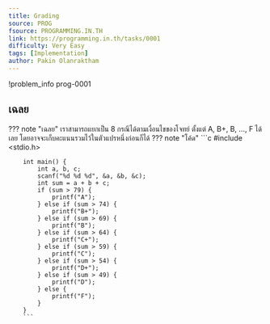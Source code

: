 ```yaml
---
title: Grading
source: PROG
fsource: PROGRAMMING.IN.TH
link: https://programming.in.th/tasks/0001
difficulty: Very Easy
tags: [Implementation]
author: Pakin Olanraktham
---
```


!problem_info prog-0001

## เฉลย

??? note "เฉลย"
    เราสามารถแยกเป็น 8 กรณีได้ตามเงื่อนไขของโจทย์ ตั้งแต่ A, B+, B, ..., F ได้เลย โดยอาจจะเก็บคะแนนรวมไว้ในตัวแปรหนึ่งก่อนก็ได้
    ??? note "โค้ด"
        ```c
        #include <stdio.h>

        int main() {
            int a, b, c;
            scanf("%d %d %d", &a, &b, &c);
            int sum = a + b + c;
            if (sum > 79) {
                printf("A");
            } else if (sum > 74) {
                printf("B+");
            } else if (sum > 69) {
                printf("B");
            } else if (sum > 64) {
                printf("C+");
            } else if (sum > 59) {
                printf("C");
            } else if (sum > 54) {
                printf("D+");
            } else if (sum > 49) {
                printf("D");
            } else {
                printf("F");
            }
        }
        ```
